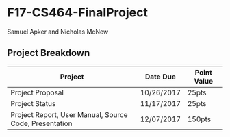 # F17-CS464-FinalProject

Samuel Apker and Nicholas McNew



Project Breakdown 
-----------------

| Project | Date Due |Point Value |
|---------|----------|------------|
| Project Proposal | 10/26/2017 | 25pts |
| Project Status   | 11/17/2017 | 25pts |
| Project Report, User Manual, Source Code, Presentation | 12/07/2017 | 150pts |


